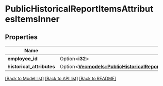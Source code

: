 # PublicHistoricalReportItemsAttributesItemsInner

## Properties

Name | Type | Description | Notes
------------ | ------------- | ------------- | -------------
**employee_id** | Option<**i32**> |  | [optional]
**historical_attributes** | Option<[**Vec<models::PublicHistoricalReportItemsAttributesItemsInnerHistoricalAttributesInner>**](PublicHistoricalReportItemsAttributes_items_inner_historical_attributes_inner.md)> |  | [optional]

[[Back to Model list]](../README.md#documentation-for-models) [[Back to API list]](../README.md#documentation-for-api-endpoints) [[Back to README]](../README.md)


